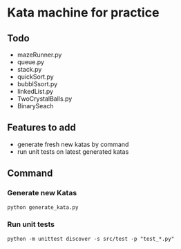 # Kata machine for practice


## Todo

- mazeRunner.py
- queue.py
- stack.py
- quickSort.py
- bubblSsort.py
- linkedList.py
- TwoCrystalBalls.py
- BinarySeach

## Features to add

- generate fresh new katas by command
- run unit tests on latest generated katas

## Command

### Generate new Katas

```python generate_kata.py```

### Run unit tests

```python -m unittest discover -s src/test -p "test_*.py"```
